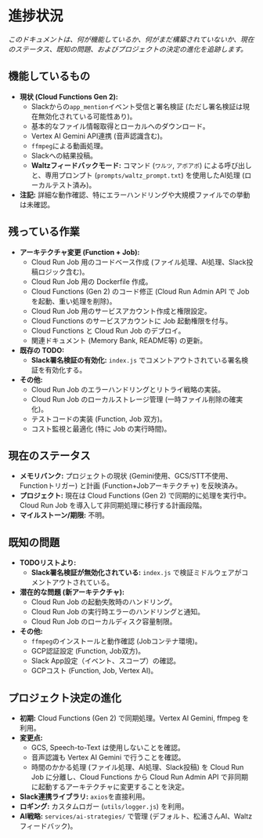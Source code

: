 # 進捗状況

*このドキュメントは、何が機能しているか、何がまだ構築されていないか、現在のステータス、既知の問題、およびプロジェクトの決定の進化を追跡します。*

## 機能しているもの

*   **現状 (Cloud Functions Gen 2):**
    *   Slackからの`app_mention`イベント受信と署名検証 (ただし署名検証は現在無効化されている可能性あり)。
    *   基本的なファイル情報取得とローカルへのダウンロード。
    *   Vertex AI Gemini API連携 (音声認識含む)。
    *   `ffmpeg`による動画処理。
    *   Slackへの結果投稿。
    *   **Waltzフィードバックモード:** コマンド (`ワルツ`, `アポアポ`) による呼び出しと、専用プロンプト (`prompts/waltz_prompt.txt`) を使用したAI処理 (ローカルテスト済み)。
*   **注記:** 詳細な動作確認、特にエラーハンドリングや大規模ファイルでの挙動は未確認。

## 残っている作業

*   **アーキテクチャ変更 (Function + Job):**
    *   Cloud Run Job 用のコードベース作成 (ファイル処理、AI処理、Slack投稿ロジック含む)。
    *   Cloud Run Job 用の Dockerfile 作成。
    *   Cloud Functions (Gen 2) のコード修正 (Cloud Run Admin API で Job を起動、重い処理を削除)。
    *   Cloud Run Job 用のサービスアカウント作成と権限設定。
    *   Cloud Functions のサービスアカウントに Job 起動権限を付与。
    *   Cloud Functions と Cloud Run Job のデプロイ。
    *   関連ドキュメント (Memory Bank, README等) の更新。
*   **既存の TODO:**
    *   **Slack署名検証の有効化:** `index.js` でコメントアウトされている署名検証を有効化する。
*   **その他:**
    *   Cloud Run Job のエラーハンドリングとリトライ戦略の実装。
    *   Cloud Run Job のローカルストレージ管理 (一時ファイル削除の確実化)。
    *   テストコードの実装 (Function, Job 双方)。
    *   コスト監視と最適化 (特に Job の実行時間)。

## 現在のステータス

*   **メモリバンク:** プロジェクトの現状 (Gemini使用、GCS/STT不使用、Functionトリガー) と計画 (Function+Jobアーキテクチャ) を反映済み。
*   **プロジェクト:** 現在は Cloud Functions (Gen 2) で同期的に処理を実行中。Cloud Run Job を導入して非同期処理に移行する計画段階。
*   **マイルストーン/期限:** 不明。

## 既知の問題

*   **TODOリストより:**
    *   **Slack署名検証が無効化されている:** `index.js` で検証ミドルウェアがコメントアウトされている。
*   **潜在的な問題 (新アーキテクチャ):**
    *   Cloud Run Job の起動失敗時のハンドリング。
    *   Cloud Run Job の実行時エラーのハンドリングと通知。
    *   Cloud Run Job のローカルディスク容量制限。
*   **その他:**
    *   `ffmpeg`のインストールと動作確認 (Jobコンテナ環境)。
    *   GCP認証設定 (Function, Job双方)。
    *   Slack App設定（イベント、スコープ）の確認。
    *   GCPコスト (Function, Job, Vertex AI)。

## プロジェクト決定の進化

*   **初期:** Cloud Functions (Gen 2) で同期処理。Vertex AI Gemini, ffmpeg を利用。
*   **変更点:**
    *   GCS, Speech-to-Text は使用しないことを確認。
    *   音声認識も Vertex AI Gemini で行うことを確認。
    *   時間のかかる処理 (ファイル処理、AI処理、Slack投稿) を Cloud Run Job に分離し、Cloud Functions から Cloud Run Admin API で非同期に起動するアーキテクチャに変更することを決定。
*   **Slack連携ライブラリ:** `axios`を直接利用。
*   **ロギング:** カスタムロガー (`utils/logger.js`) を利用。
*   **AI戦略:** `services/ai-strategies/` で管理 (デフォルト、松浦さんAI、Waltzフィードバック)。
